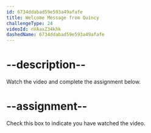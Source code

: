 ```yaml
---
id: 6734ddabad59e593a49afafe
title: Welcome Message from Quincy
challengeType: 24
videoId: nVAaxZ34khk
dashedName: 6734ddabad59e593a49afafe
---
```


# --description--

Watch the video and complete the assignment below.

# --assignment--

Check this box to indicate you have watched the video.
